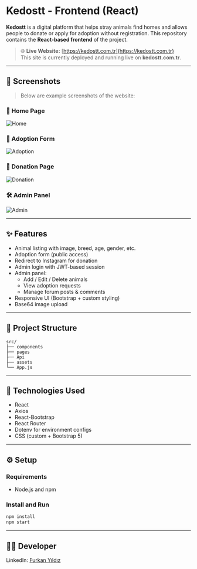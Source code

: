 # Kedostt - Frontend (React)

**Kedostt** is a digital platform that helps stray animals find homes and allows people to donate or apply for adoption without registration. This repository contains the **React-based frontend** of the project.

> 🌐 **Live Website:** [https://kedostt.com.tr](https://kedostt.com.tr)  
> This site is currently deployed and running live on **kedostt.com.tr**.

---

## 📸 Screenshots

> Below are example screenshots of the website:

### 🐾 Home Page
![Home](screenshots/Home.png)

### 📄 Adoption Form
![Adoption](screenshots/AdoptionForm.png)

### 💸 Donation Page
![Donation](screenshots/DonationPage.png)

### 🛠️ Admin Panel
![Admin](screenshots/AdminPanel.png)

---

## ✨ Features

- Animal listing with image, breed, age, gender, etc.
- Adoption form (public access)
- Redirect to Instagram for donation
- Admin login with JWT-based session
- Admin panel:
  - Add / Edit / Delete animals
  - View adoption requests
  - Manage forum posts & comments
- Responsive UI (Bootstrap + custom styling)
- Base64 image upload

---

## 📁 Project Structure
```
src/
├── components
├── pages
├── Api
├── assets
└── App.js
```
---

## 🧰 Technologies Used

- React
- Axios
- React-Bootstrap
- React Router
- Dotenv for environment configs
- CSS (custom + Bootstrap 5)

---

## ⚙️ Setup

### Requirements
- Node.js and npm

### Install and Run

```bash
npm install
npm start
```
---

## 👨‍💻 Developer
LinkedIn: [Furkan Yıldız](www.linkedin.com/in/furkan-yıldız-584383254)
